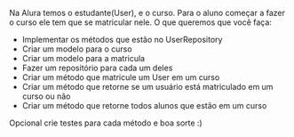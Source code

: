 Na Alura temos o estudante(User), e o curso.
Para o aluno começar a fazer o curso ele tem que se matricular nele.
O que queremos que você faça:
 - Implementar os métodos que estão no UserRepository
 - Criar um modelo para o curso
 - Criar um modelo para a matricula
 - Fazer um repositório para cada um deles
 - Criar um método que matricule um User em um curso
 - Criar um método que retorne se um usuário está matriculado em um curso ou não
 - Criar um método que retorne todos alunos que estão em um curso

Opcional crie testes para cada método e boa sorte :)
